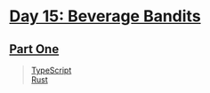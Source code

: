 # [Day 15: Beverage Bandits](https://adventofcode.com/2018/day/15)

## [Part One](https://adventofcode.com/2018/day/15#part1)

> [TypeScript](/solutions/typescript/2018/15/src/p1.ts)\
> [Rust](/solutions/rust/2018/15/src/lib.rs)
